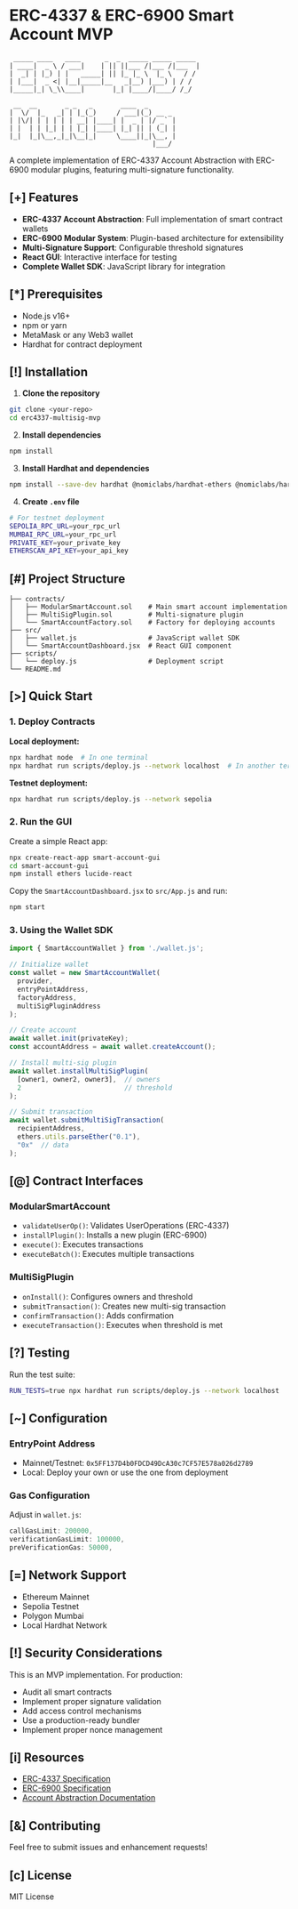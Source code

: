 # ERC-4337 & ERC-6900 Smart Account MVP

```
 _____ ____   ____      _  _  _____ _____ _____ 
| ____|  _ \ / ___|    | || ||___ /|___ /|___  |
|  _| | |_) | |   _____| || |_ |_ \  |_ \   / / 
| |___|  _ <| |__|_____|__   _|__) |___) | / /  
|_____|_| \_\\____|       |_| |____/|____/ /_/   
                                                 
 __  __       _ _   _       ____  _       
|  \/  |_   _| | |_(_)     / ___|(_) __ _ 
| |\/| | | | | | __| |____| |  _ | |/ _` |
| |  | | |_| | | |_| |____| |_| || | (_| |
|_|  |_|\__,_|_|\__|_|     \____||_|\__, |
                                    |___/ 
```

A complete implementation of ERC-4337 Account Abstraction with ERC-6900 modular plugins, featuring multi-signature functionality.

## [+] Features

- **ERC-4337 Account Abstraction**: Full implementation of smart contract wallets
- **ERC-6900 Modular System**: Plugin-based architecture for extensibility
- **Multi-Signature Support**: Configurable threshold signatures
- **React GUI**: Interactive interface for testing
- **Complete Wallet SDK**: JavaScript library for integration

## [*] Prerequisites

- Node.js v16+
- npm or yarn
- MetaMask or any Web3 wallet
- Hardhat for contract deployment

## [!] Installation

1. **Clone the repository**
```bash
git clone <your-repo>
cd erc4337-multisig-mvp
```

2. **Install dependencies**
```bash
npm install
```

3. **Install Hardhat and dependencies**
```bash
npm install --save-dev hardhat @nomiclabs/hardhat-ethers @nomiclabs/hardhat-waffle ethereum-waffle chai ethers
```

4. **Create `.env` file**
```bash
# For testnet deployment
SEPOLIA_RPC_URL=your_rpc_url
MUMBAI_RPC_URL=your_rpc_url
PRIVATE_KEY=your_private_key
ETHERSCAN_API_KEY=your_api_key
```

## [#] Project Structure

```
├── contracts/
│   ├── ModularSmartAccount.sol    # Main smart account implementation
│   ├── MultiSigPlugin.sol         # Multi-signature plugin
│   └── SmartAccountFactory.sol    # Factory for deploying accounts
├── src/
│   ├── wallet.js                  # JavaScript wallet SDK
│   └── SmartAccountDashboard.jsx  # React GUI component
├── scripts/
│   └── deploy.js                  # Deployment script
└── README.md
```

## [>] Quick Start

### 1. Deploy Contracts

**Local deployment:**
```bash
npx hardhat node  # In one terminal
npx hardhat run scripts/deploy.js --network localhost  # In another terminal
```

**Testnet deployment:**
```bash
npx hardhat run scripts/deploy.js --network sepolia
```

### 2. Run the GUI

Create a simple React app:
```bash
npx create-react-app smart-account-gui
cd smart-account-gui
npm install ethers lucide-react
```

Copy the `SmartAccountDashboard.jsx` to `src/App.js` and run:
```bash
npm start
```

### 3. Using the Wallet SDK

```javascript
import { SmartAccountWallet } from './wallet.js';

// Initialize wallet
const wallet = new SmartAccountWallet(
  provider,
  entryPointAddress,
  factoryAddress,
  multiSigPluginAddress
);

// Create account
await wallet.init(privateKey);
const accountAddress = await wallet.createAccount();

// Install multi-sig plugin
await wallet.installMultiSigPlugin(
  [owner1, owner2, owner3],  // owners
  2                          // threshold
);

// Submit transaction
await wallet.submitMultiSigTransaction(
  recipientAddress,
  ethers.utils.parseEther("0.1"),
  "0x"  // data
);
```

## [@] Contract Interfaces

### ModularSmartAccount
- `validateUserOp()`: Validates UserOperations (ERC-4337)
- `installPlugin()`: Installs a new plugin (ERC-6900)
- `execute()`: Executes transactions
- `executeBatch()`: Executes multiple transactions

### MultiSigPlugin
- `onInstall()`: Configures owners and threshold
- `submitTransaction()`: Creates new multi-sig transaction
- `confirmTransaction()`: Adds confirmation
- `executeTransaction()`: Executes when threshold is met

## [?] Testing

Run the test suite:
```bash
RUN_TESTS=true npx hardhat run scripts/deploy.js --network localhost
```

## [~] Configuration

### EntryPoint Address
- Mainnet/Testnet: `0x5FF137D4b0FDCD49DcA30c7CF57E578a026d2789`
- Local: Deploy your own or use the one from deployment

### Gas Configuration
Adjust in `wallet.js`:
```javascript
callGasLimit: 200000,
verificationGasLimit: 100000,
preVerificationGas: 50000,
```

## [=] Network Support

- Ethereum Mainnet
- Sepolia Testnet
- Polygon Mumbai
- Local Hardhat Network

## [!] Security Considerations

This is an MVP implementation. For production:
- Audit all smart contracts
- Implement proper signature validation
- Add access control mechanisms
- Use a production-ready bundler
- Implement proper nonce management

## [i] Resources

- [ERC-4337 Specification](https://eips.ethereum.org/EIPS/eip-4337)
- [ERC-6900 Specification](https://eips.ethereum.org/EIPS/eip-6900)
- [Account Abstraction Documentation](https://docs.stackup.sh/)

## [&] Contributing

Feel free to submit issues and enhancement requests!

## [c] License

MIT License